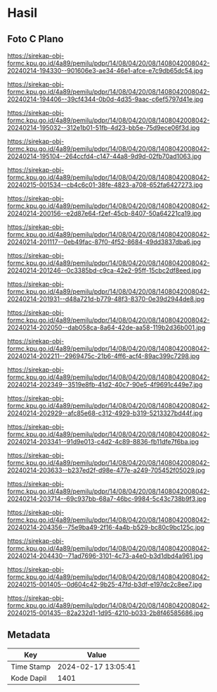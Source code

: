 # Hasil

## Foto C Plano

https://sirekap-obj-formc.kpu.go.id/4a89/pemilu/pdpr/14/08/04/20/08/1408042008042-20240214-194330--901606e3-ae34-46e1-afce-e7c9db65dc54.jpg

https://sirekap-obj-formc.kpu.go.id/4a89/pemilu/pdpr/14/08/04/20/08/1408042008042-20240214-194406--39cf4344-0b0d-4d35-9aac-c6ef5797d41e.jpg

https://sirekap-obj-formc.kpu.go.id/4a89/pemilu/pdpr/14/08/04/20/08/1408042008042-20240214-195032--312e1b01-51fb-4d23-bb5e-75d9ece06f3d.jpg

https://sirekap-obj-formc.kpu.go.id/4a89/pemilu/pdpr/14/08/04/20/08/1408042008042-20240214-195104--264ccfd4-c147-44a8-9d9d-02fb70ad1063.jpg

https://sirekap-obj-formc.kpu.go.id/4a89/pemilu/pdpr/14/08/04/20/08/1408042008042-20240215-001534--cb4c6c01-38fe-4823-a708-652fa6427273.jpg

https://sirekap-obj-formc.kpu.go.id/4a89/pemilu/pdpr/14/08/04/20/08/1408042008042-20240214-200156--e2d87e64-f2ef-45cb-8407-50a64221ca19.jpg

https://sirekap-obj-formc.kpu.go.id/4a89/pemilu/pdpr/14/08/04/20/08/1408042008042-20240214-201117--0eb49fac-87f0-4f52-8684-49dd3837dba6.jpg

https://sirekap-obj-formc.kpu.go.id/4a89/pemilu/pdpr/14/08/04/20/08/1408042008042-20240214-201246--0c3385bd-c9ca-42e2-95ff-15cbc2df8eed.jpg

https://sirekap-obj-formc.kpu.go.id/4a89/pemilu/pdpr/14/08/04/20/08/1408042008042-20240214-201931--d48a721d-b779-48f3-8370-0e39d2944de8.jpg

https://sirekap-obj-formc.kpu.go.id/4a89/pemilu/pdpr/14/08/04/20/08/1408042008042-20240214-202050--dab058ca-8a64-42de-aa58-119b2d36b001.jpg

https://sirekap-obj-formc.kpu.go.id/4a89/pemilu/pdpr/14/08/04/20/08/1408042008042-20240214-202211--2969475c-21b6-4ff6-acf4-89ac399c7298.jpg

https://sirekap-obj-formc.kpu.go.id/4a89/pemilu/pdpr/14/08/04/20/08/1408042008042-20240214-202349--3519e8fb-41d2-40c7-90e5-4f9691c449e7.jpg

https://sirekap-obj-formc.kpu.go.id/4a89/pemilu/pdpr/14/08/04/20/08/1408042008042-20240214-202929--afc85e68-c312-4929-b319-5213327bd44f.jpg

https://sirekap-obj-formc.kpu.go.id/4a89/pemilu/pdpr/14/08/04/20/08/1408042008042-20240214-203341--91d9e013-c4d2-4c89-8836-fb11dfe7f6ba.jpg

https://sirekap-obj-formc.kpu.go.id/4a89/pemilu/pdpr/14/08/04/20/08/1408042008042-20240214-203633--b237ed2f-d98e-477e-a249-705452f05029.jpg

https://sirekap-obj-formc.kpu.go.id/4a89/pemilu/pdpr/14/08/04/20/08/1408042008042-20240214-203714--69c937bb-68a7-46bc-9984-5c43c738b9f3.jpg

https://sirekap-obj-formc.kpu.go.id/4a89/pemilu/pdpr/14/08/04/20/08/1408042008042-20240214-204356--75e9ba49-2f16-4a4b-b529-bc80c9bc125c.jpg

https://sirekap-obj-formc.kpu.go.id/4a89/pemilu/pdpr/14/08/04/20/08/1408042008042-20240214-204430--71ad7696-3101-4c73-a4e0-b3d1dbd4a961.jpg

https://sirekap-obj-formc.kpu.go.id/4a89/pemilu/pdpr/14/08/04/20/08/1408042008042-20240215-001405--0d604c42-9b25-47fd-b3df-e197dc2c8ee7.jpg

https://sirekap-obj-formc.kpu.go.id/4a89/pemilu/pdpr/14/08/04/20/08/1408042008042-20240215-001435--82a232d1-1d95-4210-b033-2b8f46585686.jpg


## Metadata

| Key        | Value               |
| ---------- | ------------------- |
| Time Stamp | 2024-02-17 13:05:41 |
| Kode Dapil | 1401                |



